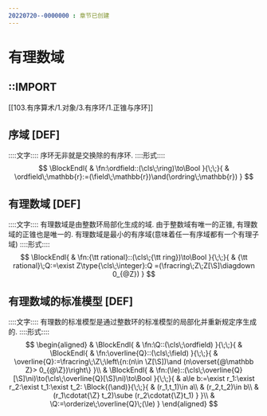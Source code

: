 ```yaml
---
20220720--0000000 : 章节已创建
---
```

# 有理数域
## ::IMPORT
[[103.有序算术/1.对象/3.有序环/1.正锥与序环]]
## 序域 [DEF]
::::文字::::
序环无非就是交换除的有序环. 
::::形式::::
$$
\BlockEndl{
    & \fn:\ordfield::(\cls\;\ring)\to\Bool
}{\;\;}{
    & \ordfield\;\mathbb{r}:=(\field\;\mathbb{r})\and(\ordring\;\mathbb{r})
}
$$

## 有理数域 [DEF]
::::文字::::
有理数域是由整数环局部化生成的域. 由于整数域有唯一的正锥, 有理数域的正锥也是唯一的. 
有理数域是最小的有序域(意味着任一有序域都有一个有理子域)
::::形式::::
$$
\BlockEndl{
    & \fn:{\tt rational}::(\cls\;{\tt ring})\to\Bool
}{\;\;}{
    & {\tt rational}\;Q:=\exist Z\type{\cls\;\integer}:Q
    =(\fracring\;Z\;Z[\S]\diagdown 0_{@Z})
}
$$

## 有理数域的标准模型 [DEF]
::::文字::::
有理数的标准模型是通过整数环的标准模型的局部化并重新规定序生成的. 
::::形式::::
$$
\begin{aligned}
& \BlockEndl{
    & \fn:\Q::(\cls\;\ordfield)
}{\;\;}{
    & \BlockEndl{
        & \fn:\overline{Q}::(\cls\;\field)
    }{\;\;}{
        & \overline{Q}:=\fracring\;\Z\;\left\{n:(n\in \Z[\S])\and (n\overset{@\mathbb Z}> 0_{@\Z})\right\}
    }\\
    & \BlockEndl{
        & \fn:(\le)::(\cls\;\overline{Q}[\S]\ni)\to(\cls\;\overline{Q}[\S]\ni)\to\Bool
    }{\;\;}{
        & a\le b:=\exist r_1:\exist r_2:\exist t_1:\exist t_2:
        \Block{(\and)}{\;\;}{
            & (r_1,t_1)\in a\\
            & (r_2,t_2)\in b\\
            & (r_1\cdotat{\Z} t_2)\sube (r_2\cdotat{\Z}t_1)
        }
    }\\
    & \Q:=\orderize\;\overline{Q}\;(\le)
}
\end{aligned}
$$
